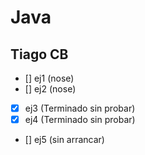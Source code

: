 # Java 
## Tiago CB

- [] ej1 (nose)
- [] ej2 (nose)
- [x] ej3 (Terminado sin probar)
- [x] ej4 (Terminado sin probar)
- [] ej5 (sin arrancar)



